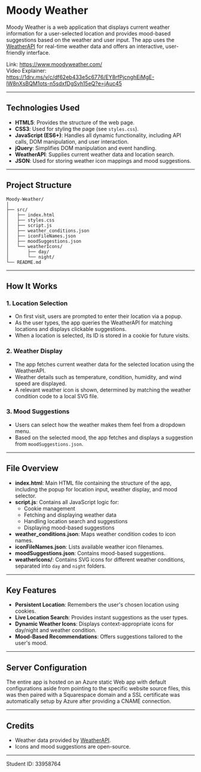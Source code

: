 # Moody Weather

Moody Weather is a web application that displays current weather information for a user-selected location and provides mood-based suggestions based on the weather and user input. The app uses the [WeatherAPI](https://www.weatherapi.com/) for real-time weather data and offers an interactive, user-friendly interface.

Link: https://www.moodyweather.com/  
Video Explainer: https://1drv.ms/v/c/df62eb433e5c6776/EY8rfPjcnghEiMgE-lW8nXsBQM1ots-n5sdxfDgSvh15eQ?e=jAuc45

---

## Technologies Used

- **HTML5**: Provides the structure of the web page.
- **CSS3**: Used for styling the page (see `styles.css`).
- **JavaScript (ES6+)**: Handles all dynamic functionality, including API calls, DOM manipulation, and user interaction.
- **jQuery**: Simplifies DOM manipulation and event handling.
- **WeatherAPI**: Supplies current weather data and location search.
- **JSON**: Used for storing weather icon mappings and mood suggestions.

---

## Project Structure

```
Moody-Weather/
│
├── src/
│   ├── index.html
│   ├── styles.css
│   ├── script.js
│   ├── weather_conditions.json
│   ├── iconFileNames.json
│   ├── moodSuggestions.json
│   └── weatherIcons/
│       ├── day/
│       └── night/
└── README.md
```

---

## How It Works

### 1. Location Selection

- On first visit, users are prompted to enter their location via a popup.
- As the user types, the app queries the WeatherAPI for matching locations and displays clickable suggestions.
- When a location is selected, its ID is stored in a cookie for future visits.

### 2. Weather Display

- The app fetches current weather data for the selected location using the WeatherAPI.
- Weather details such as temperature, condition, humidity, and wind speed are displayed.
- A relevant weather icon is shown, determined by matching the weather condition code to a local SVG file.

### 3. Mood Suggestions

- Users can select how the weather makes them feel from a dropdown menu.
- Based on the selected mood, the app fetches and displays a suggestion from `moodSuggestions.json`.

---

## File Overview

- **index.html**: Main HTML file containing the structure of the app, including the popup for location input, weather display, and mood selector.
- **script.js**: Contains all JavaScript logic for:
  - Cookie management
  - Fetching and displaying weather data
  - Handling location search and suggestions
  - Displaying mood-based suggestions
- **weather_conditions.json**: Maps weather condition codes to icon names.
- **iconFileNames.json**: Lists available weather icon filenames.
- **moodSuggestions.json**: Contains mood-based suggestions.
- **weatherIcons/**: Contains SVG icons for different weather conditions, separated into `day` and `night` folders.

---

## Key Features

- **Persistent Location**: Remembers the user's chosen location using cookies.
- **Live Location Search**: Provides instant suggestions as the user types.
- **Dynamic Weather Icons**: Displays context-appropriate icons for day/night and weather condition.
- **Mood-Based Recommendations**: Offers suggestions tailored to the user's mood.

---

## Server Configuration

The entire app is hosted on an Azure static Web app with default configurations aside from pointing to the specific website source files, this was then paired with a Squarespace domain and a SSL certificate was automatically setup by Azure after providing a CNAME connection.

---

## Credits

- Weather data provided by [WeatherAPI](https://www.weatherapi.com/).
- Icons and mood suggestions are open-source.

---

Student ID: 33958764
